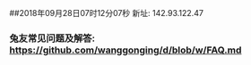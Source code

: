 ##2018年09月28日07时12分07秒 新址: 142.93.122.47
### 兔友常见问题及解答: https://github.com/wanggonging/d/blob/w/FAQ.md
